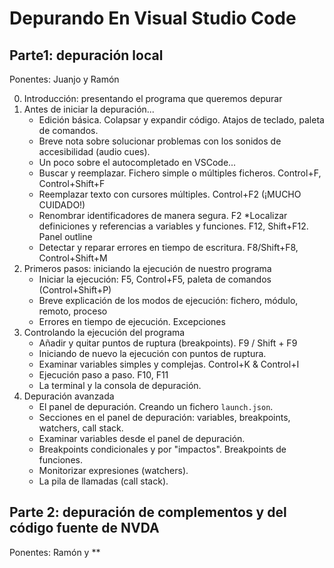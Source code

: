 # Depurando En Visual Studio Code

## Parte1: depuración local

Ponentes: Juanjo y Ramón

0. Introducción: presentando el programa que queremos depurar
1. Antes de iniciar la depuración...
   * Edición básica. Colapsar y expandir código. Atajos de teclado, paleta de comandos.
   * Breve nota sobre solucionar problemas con los sonidos de accesibilidad (audio cues).
   * Un poco sobre el autocompletado en VSCode...
   * Buscar y reemplazar. Fichero simple o múltiples ficheros. Control+F, Control+Shift+F
   * Reemplazar texto con cursores múltiples. Control+F2 (¡MUCHO CUIDADO!)
   * Renombrar identificadores de manera segura. F2
   *Localizar definiciones y referencias a variables y funciones. F12, Shift+F12. Panel outline
   * Detectar y reparar errores en tiempo de escritura. F8/Shift+F8, Control+Shift+M
2. Primeros pasos: iniciando la ejecución de nuestro programa
   * Iniciar la ejecución: F5, Control+F5, paleta de comandos (Control+Shift+P)
   * Breve explicación de los modos de ejecución: fichero, módulo, remoto, proceso
   * Errores en tiempo de ejecución. Excepciones
3. Controlando la ejecución del programa
   * Añadir y quitar puntos de ruptura (breakpoints). F9 / Shift + F9
   * Iniciando de nuevo la ejecución con puntos de ruptura.
   * Examinar variables simples y complejas. Control+K & Control+I
   * Ejecución paso a paso. F10, F11
   * La terminal y la consola de depuración.
4. Depuración avanzada
   * El panel de depuración. Creando un fichero `launch.json`.
   * Secciones en el panel de depuración: variables, breakpoints, watchers, call stack.
   * Examinar variables desde el panel de depuración.
   * Breakpoints condicionales y por "impactos". Breakpoints de funciones.
   * Monitorizar expresiones (watchers).
   * La pila de llamadas (call stack).

## Parte 2: depuración de complementos y del código fuente de NVDA

Ponentes: Ramón y **

